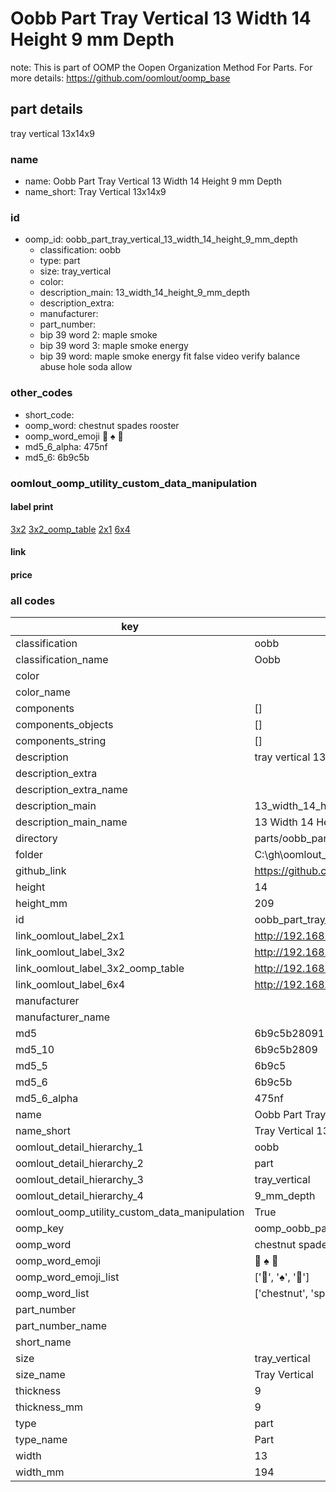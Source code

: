 # Oobb Part Tray Vertical 13 Width 14 Height 9 mm Depth  

note: This is part of OOMP the Oopen Organization Method For Parts. For more details: https://github.com/oomlout/oomp_base

##  part details
  



tray vertical 13x14x9



### name
* name: Oobb Part Tray Vertical 13 Width 14 Height 9 mm Depth
* name_short: Tray Vertical 13x14x9 
### id
* oomp_id: oobb_part_tray_vertical_13_width_14_height_9_mm_depth
  * classification: oobb
  * type: part
  * size: tray_vertical
  * color: 
  * description_main: 13_width_14_height_9_mm_depth
  * description_extra: 
  * manufacturer: 
  * part_number: 
  * bip 39 word 2: maple smoke
  * bip 39 word 3: maple smoke energy
  * bip 39 word: maple smoke energy fit false video verify balance abuse hole soda allow

### other_codes
* short_code: 
* oomp_word: chestnut spades rooster
* oomp_word_emoji :chestnut: :spades: :rooster:
* md5_6_alpha: 475nf
* md5_6: 6b9c5b






### oomlout_oomp_utility_custom_data_manipulation
#### label print
[3x2](http://192.168.1.245:1112/?label=oomp%20475nf)
[3x2_oomp_table](http://192.168.1.108:1112/?label=oomp%20475nf)
[2x1](http://192.168.1.242:1112/?label=oomp%20475nf)
[6x4](http://192.168.1.55:1112/?label=oomp%20475nf)    

#### link

                              

#### price







### all codes 
| key | value |  
| --- | --- |  
| classification | oobb |  
| classification_name | Oobb |  
| color |  |  
| color_name |  |  
| components | [] |  
| components_objects | [] |  
| components_string | [] |  
| description | tray vertical 13x14x9 |  
| description_extra |  |  
| description_extra_name |  |  
| description_main | 13_width_14_height_9_mm_depth |  
| description_main_name | 13 Width 14 Height 9 mm Depth |  
| directory | parts/oobb_part_tray_vertical_13_width_14_height_9_mm_depth |  
| folder | C:\gh\oomlout_oobb_version_4_generated_parts\parts\oobb_part_tray_vertical_13_width_14_height_9_mm_depth |  
| github_link | https://github.com/oomlout/oomlout_oomp_part_src/tree/main/parts/oobb_part_tray_vertical_13_width_14_height_9_mm_depth |  
| height | 14 |  
| height_mm | 209 |  
| id | oobb_part_tray_vertical_13_width_14_height_9_mm_depth |  
| link_oomlout_label_2x1 | http://192.168.1.242:1112/?label=oomp%20475nf |  
| link_oomlout_label_3x2 | http://192.168.1.245:1112/?label=oomp%20475nf |  
| link_oomlout_label_3x2_oomp_table | http://192.168.1.108:1112/?label=oomp%20475nf |  
| link_oomlout_label_6x4 | http://192.168.1.55:1112/?label=oomp%20475nf |  
| manufacturer |  |  
| manufacturer_name |  |  
| md5 | 6b9c5b280911be57cf29257c9433343c |  
| md5_10 | 6b9c5b2809 |  
| md5_5 | 6b9c5 |  
| md5_6 | 6b9c5b |  
| md5_6_alpha | 475nf |  
| name | Oobb Part Tray Vertical 13 Width 14 Height 9 mm Depth |  
| name_short | Tray Vertical 13x14x9  |  
| oomlout_detail_hierarchy_1 | oobb |  
| oomlout_detail_hierarchy_2 | part |  
| oomlout_detail_hierarchy_3 | tray_vertical |  
| oomlout_detail_hierarchy_4 | 9_mm_depth |  
| oomlout_oomp_utility_custom_data_manipulation | True |  
| oomp_key | oomp_oobb_part_tray_vertical_13_width_14_height_9_mm_depth |  
| oomp_word | chestnut spades rooster |  
| oomp_word_emoji | :chestnut: :spades: :rooster: |  
| oomp_word_emoji_list | [':chestnut:', ':spades:', ':rooster:'] |  
| oomp_word_list | ['chestnut', 'spades', 'rooster'] |  
| part_number |  |  
| part_number_name |  |  
| short_name |  |  
| size | tray_vertical |  
| size_name | Tray Vertical |  
| thickness | 9 |  
| thickness_mm | 9 |  
| type | part |  
| type_name | Part |  
| width | 13 |  
| width_mm | 194 |  
